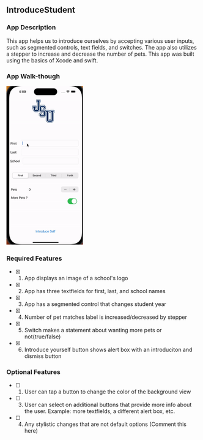 ## IntroduceStudent

### App Description

 This app helps us to introduce ourselves by accepting various user inputs, such as segmented controls, text fields, and switches. The app also utilizes a stepper to increase and decrease the number of pets. This app was built using the basics of Xcode and swift. 
### App Walk-though

<img src="https://github.com/Ritaosi/IntroduceStudent/blob/main/ezgif.com-gif-maker.gif" width=200><br>

### Required Features

- [X] 1. App displays an image of a school's logo
- [X] 2. App has three textfields for first, last, and school names
- [X] 3. App has a segmented control that changes student year
- [X] 4. Number of pet matches label is increased/decreased by stepper
- [X] 5. Switch makes a statement about wanting more pets or not(true/false) 
- [X] 6. Introduce yourself button shows alert box with an introduciton and dismiss button

### Optional Features

- [ ] 1. User can tap a button to change the color of the background view
- [ ] 3. User can select on additional buttons that provide more info about the user. Example: more textfields, a different alert box, etc.
- [ ] 4. Any stylistic changes that are not default options (Comment this here)
